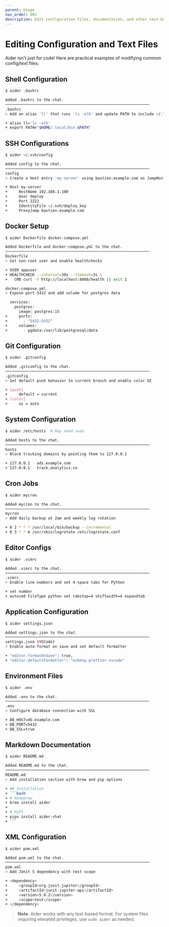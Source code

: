 ```yaml
---
parent: Usage
nav_order: 901
description: Edit configuration files, documentation, and other text-based formats.
---
```


# Editing Configuration and Text Files

Aider isn't just for code! Here are practical examples of modifying common config/text files:

## Shell Configuration
```bash
$ aider .bashrc

Added .bashrc to the chat.
────────────────────────────────────────────────────────────────
.bashrc
> Add an alias 'll' that runs 'ls -alh' and update PATH to include ~/.local/bin

+ alias ll='ls -alh'
+ export PATH="$HOME/.local/bin:$PATH"
```

## SSH Configurations
```bash
$ aider ~/.ssh/config

Added config to the chat.
────────────────────────────────────────────────────────────────
config
> Create a Host entry 'my-server' using bastion.example.com as JumpHost

+ Host my-server
+     HostName 192.168.1.100
+     User deploy
+     Port 2222
+     IdentityFile ~/.ssh/deploy_key
+     ProxyJump bastion.example.com
```

## Docker Setup
```bash
$ aider Dockerfile docker-compose.yml

Added Dockerfile and docker-compose.yml to the chat.
────────────────────────────────────────────────────────────────
Dockerfile
> Set non-root user and enable healthchecks

+ USER appuser
+ HEALTHCHECK --interval=30s --timeout=3s \
+   CMD curl -f http://localhost:8000/health || exit 1

docker-compose.yml
> Expose port 5432 and add volume for postgres data

  services:
    postgres:
      image: postgres:15
+     ports:
+       - "5432:5432"
+     volumes:
+       - pgdata:/var/lib/postgresql/data
```

## Git Configuration
```bash
$ aider .gitconfig

Added .gitconfig to the chat.
────────────────────────────────────────────────────────────────
.gitconfig
> Set default push behavior to current branch and enable color UI

+ [push]
+     default = current
+ [color]
+     ui = auto
```

## System Configuration
```bash
$ aider /etc/hosts  # May need sudo

Added hosts to the chat.
────────────────────────────────────────────────────────────────
hosts
> Block tracking domains by pointing them to 127.0.0.1

+ 127.0.0.1   ads.example.com
+ 127.0.0.1   track.analytics.co
```

## Cron Jobs
```bash
$ aider mycron

Added mycron to the chat.
────────────────────────────────────────────────────────────────
mycron
> Add daily backup at 2am and weekly log rotation

+ 0 2 * * * /usr/local/bin/backup --incremental
+ 0 3 * * 6 /usr/sbin/logrotate /etc/logrotate.conf
```

## Editor Configs
```bash
$ aider .vimrc

Added .vimrc to the chat.
────────────────────────────────────────────────────────────────
.vimrc
> Enable line numbers and set 4-space tabs for Python

+ set number
+ autocmd FileType python set tabstop=4 shiftwidth=4 expandtab
```

## Application Configuration
```bash
$ aider settings.json

Added settings.json to the chat.
────────────────────────────────────────────────────────────────
settings.json (VSCode)
> Enable auto-format on save and set default formatter

+ "editor.formatOnSave": true,
+ "editor.defaultFormatter": "esbenp.prettier-vscode"
```

## Environment Files
```bash
$ aider .env

Added .env to the chat.
────────────────────────────────────────────────────────────────
.env
> Configure database connection with SSL

+ DB_HOST=db.example.com
+ DB_PORT=5432
+ DB_SSL=true
```

## Markdown Documentation
```bash
$ aider README.md

Added README.md to the chat.
────────────────────────────────────────────────────────────────
README.md
> Add installation section with brew and pip options

+ ## Installation
+ ```bash
+ # Homebrew
+ brew install aider
+ 
+ # PyPI
+ pipx install aider-chat
+ ```
```

## XML Configuration
```bash
$ aider pom.xml

Added pom.xml to the chat.
────────────────────────────────────────────────────────────────
pom.xml
> Add JUnit 5 dependency with test scope

+ <dependency>
+     <groupId>org.junit.jupiter</groupId>
+     <artifactId>junit-jupiter-api</artifactId>
+     <version>5.9.2</version>
+     <scope>test</scope>
+ </dependency>
```

> **Note**: Aider works with any text-based format. For system files requiring elevated privileges, use `sudo aider` as needed.

